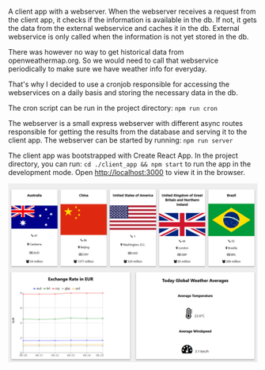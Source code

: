A client app with a webserver. When the webserver receives a request from the client app, it checks if the information is available in the db. If not, it gets the data from the external webservice and caches it in the db. External webservice is only called when the information is not yet stored in the db.

There was however no way to get historical data from openweathermap.org. So we would need to call that webservice periodically to make sure we have weather info for everyday. 

That's why I decided to use a cronjob responsible for accessing the webservices on a daily basis and storing the necessary data in the db. 

The cron script can be run in the project directory: `npm run cron`

The webserver is a small express webserver with different async routes responsible for getting the results from the database and serving it to the client app.
The webserver can be started by running: `npm run server`

The client app was bootstrapped with Create React App.
In the project directory, you can run:
`cd ./client_app && npm start` to run the app in the development mode.
Open [http://localhost:3000](http://localhost:3000) to view it in the browser.

![Screenshot](./screenshot.png)